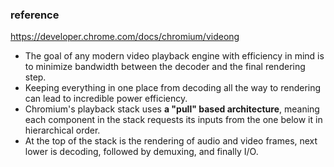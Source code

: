 ### reference
https://developer.chrome.com/docs/chromium/videong

- The goal of any modern video playback engine with efficiency in mind is to minimize bandwidth between the decoder and the final rendering step.
- Keeping everything in one place from decoding all the way to rendering can lead to incredible power efficiency.
- Chromium's playback stack uses **a "pull" based architecture**, meaning each component in the stack requests its inputs from the one below it in hierarchical order.
- At the top of the stack is the rendering of audio and video frames, next lower is decoding, followed by demuxing, and finally I/O.

